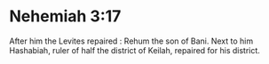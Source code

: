 # Nehemiah 3:17

After him the Levites repaired : Rehum the son of Bani. Next to him Hashabiah, ruler of half the district of Keilah, repaired for his district.
